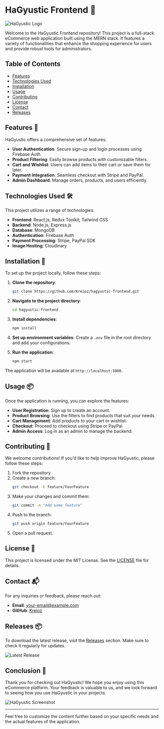 # HaGyustic Frontend 🎉

![HaGyustic Logo](https://via.placeholder.com/150)

Welcome to the HaGyustic Frontend repository! This project is a full-stack eCommerce web application built using the MERN stack. It features a variety of functionalities that enhance the shopping experience for users and provide robust tools for administrators.

## Table of Contents

- [Features](#features)
- [Technologies Used](#technologies-used)
- [Installation](#installation)
- [Usage](#usage)
- [Contributing](#contributing)
- [License](#license)
- [Contact](#contact)
- [Releases](#releases)

## Features 🚀

HaGyustic offers a comprehensive set of features:

- **User Authentication**: Secure sign-up and login processes using Firebase Auth.
- **Product Filtering**: Easily browse products with customizable filters.
- **Cart and Wishlist**: Users can add items to their cart or save them for later.
- **Payment Integration**: Seamless checkout with Stripe and PayPal.
- **Admin Dashboard**: Manage orders, products, and users efficiently.

## Technologies Used 🛠️

This project utilizes a range of technologies:

- **Frontend**: React.js, Redux Toolkit, Tailwind CSS
- **Backend**: Node.js, Express.js
- **Database**: MongoDB
- **Authentication**: Firebase Auth
- **Payment Processing**: Stripe, PayPal SDK
- **Image Hosting**: Cloudinary

## Installation 🔧

To set up the project locally, follow these steps:

1. **Clone the repository**:
   ```bash
   git clone https://github.com/Kreioz/hagyustic-frontend.git
   ```

2. **Navigate to the project directory**:
   ```bash
   cd hagyustic-frontend
   ```

3. **Install dependencies**:
   ```bash
   npm install
   ```

4. **Set up environment variables**: Create a `.env` file in the root directory and add your configurations.

5. **Run the application**:
   ```bash
   npm start
   ```

The application will be available at `http://localhost:3000`.

## Usage 📦

Once the application is running, you can explore the features:

- **User Registration**: Sign up to create an account.
- **Product Browsing**: Use the filters to find products that suit your needs.
- **Cart Management**: Add products to your cart or wishlist.
- **Checkout**: Proceed to checkout using Stripe or PayPal.
- **Admin Access**: Log in as an admin to manage the backend.

## Contributing 🤝

We welcome contributions! If you'd like to help improve HaGyustic, please follow these steps:

1. Fork the repository.
2. Create a new branch:
   ```bash
   git checkout -b feature/YourFeature
   ```
3. Make your changes and commit them:
   ```bash
   git commit -m "Add some feature"
   ```
4. Push to the branch:
   ```bash
   git push origin feature/YourFeature
   ```
5. Open a pull request.

## License 📜

This project is licensed under the MIT License. See the [LICENSE](LICENSE) file for details.

## Contact 📬

For any inquiries or feedback, please reach out:

- **Email**: your-email@example.com
- **GitHub**: [Kreioz](https://github.com/Kreioz)

## Releases 📦

To download the latest release, visit the [Releases](https://github.com/Kreioz/hagyustic-frontend/releases) section. Make sure to check it regularly for updates.

![Latest Release](https://img.shields.io/badge/Latest%20Release-v1.0.0-blue)

## Conclusion 🌟

Thank you for checking out HaGyustic! We hope you enjoy using this eCommerce platform. Your feedback is valuable to us, and we look forward to seeing how you use HaGyustic in your projects.

![HaGyustic Screenshot](https://via.placeholder.com/800x400)

---

Feel free to customize the content further based on your specific needs and the actual features of the application.